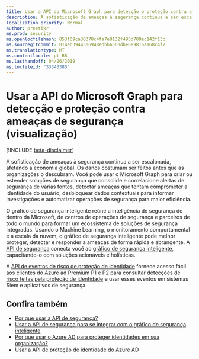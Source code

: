 ```yaml
---
title: Usar a API do Microsoft Graph para detecção e proteção contra ameaças de segurança (visualização)
description: A sofisticação de ameaças à segurança continua a ser escalonada, afetando a economia global. Os danos costumam ser feitos antes que as organizações o descubram. Você pode usar o Microsoft Graph para criar ou estender soluções de segurança que consolide e correlacione alertas de segurança de várias fontes, detectar ameaças que tentam comprometer a identidade do usuário, desbloquear dados contextuais para informar investigações e automatizar operações de segurança para maior eficiência.
localization_priority: Normal
author: preetikr
ms.prod: security
ms.openlocfilehash: 853f09ca30378c4fa7e8132f495d789ec142f13c
ms.sourcegitcommit: 014eb3944306948edbb6560dbe689816a168c4f7
ms.translationtype: MT
ms.contentlocale: pt-BR
ms.lasthandoff: 04/26/2019
ms.locfileid: "33343385"
---
```

# <a name="use-the-microsoft-graph-api-for-security-threat-detection-and-protection-preview"></a>Usar a API do Microsoft Graph para detecção e proteção contra ameaças de segurança (visualização)

[!INCLUDE [beta-disclaimer](../../includes/beta-disclaimer.md)]

A sofisticação de ameaças à segurança continua a ser escalonada, afetando a economia global. Os danos costumam ser feitos antes que as organizações o descubram. Você pode usar o Microsoft Graph para criar ou estender soluções de segurança que consolide e correlacione alertas de segurança de várias fontes, detectar ameaças que tentam comprometer a identidade do usuário, desbloquear dados contextuais para informar investigações e automatizar operações de segurança para maior eficiência.

O gráfico de segurança inteligente reúne a inteligência de segurança de dentro da Microsoft, de centros de operações de segurança e parceiros de todo o mundo para formar um ecossistema de soluções de segurança integradas. Usando o Machine Learning, o monitoramento comportamental e a escala da nuvem, o gráfico de segurança inteligente pode melhor proteger, detectar e responder a ameaças de forma rápida e abrangente. A [API de segurança](security-api-overview.md) conecta você ao [gráfico de segurança inteligente](https://www.microsoft.com/en-us/security/intelligence-security-api), capacitando-o com soluções acionáveis e holísticas.

A [API de eventos de risco de proteção de identidade](identityprotection-root.md) fornece acesso fácil aos clientes do Azure ad Premium P1 e P2 para consultar detecções de [risco feitas pela proteção de identidade](https://docs.microsoft.com/en-us/azure/active-directory/active-directory-identityprotection-graph-getting-started) e usar esses eventos em sistemas Siem e aplicativos de segurança.

## <a name="see-also"></a>Confira também

- [Por que usar a API de segurança?](/graph/security-concept-overview#why-use-the-security-api-and-connect-with-microsoft-intelligent-security-graph)
- [Usar a API de segurança para se integrar com o gráfico de segurança inteligente](security-api-overview.md)
- [Por que usar o Azure AD para proteger identidades em sua organização?](/graph/security-concept-overview#why-use-azure-ad-to-protect-identities-in-your-organization)
- [Usar a API de proteção de identidade do Azure AD](identityprotection-root.md)
